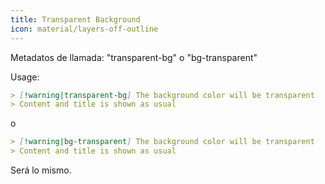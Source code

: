 ```yaml
---
title: Transparent Background
icon: material/layers-off-outline
---
```


Metadatos de llamada: "transparent-bg" o "bg-transparent"

Usage:
```md
> [!warning|transparent-bg] The background color will be transparent
> Content and title is shown as usual
```
o
```md
> [!warning|bg-transparent] The background color will be transparent
> Content and title is shown as usual
```

Será lo mismo.